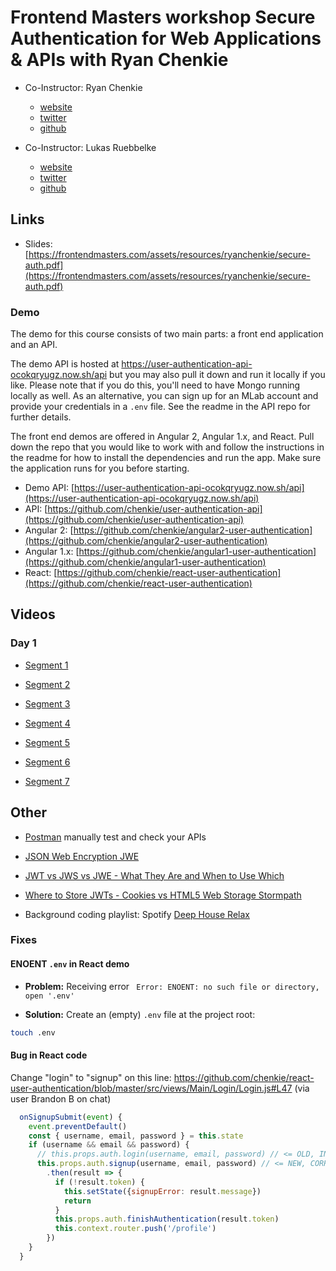 # Frontend Masters workshop Secure Authentication for Web Applications &amp; APIs with Ryan Chenkie

* Co-Instructor: Ryan Chenkie
  * [website](http://ryanchenkie.com/)
  * [twitter](https://twitter.com/ryanchenkie)
  * [github](https://github.com/chenkie)

* Co-Instructor: Lukas Ruebbelke
  * [website](http://onehungrymind.com)
  * [twitter](https://twitter.com/simpulton)
  * [github](https://twitter.com/simpulton)

## Links

* Slides: [https://frontendmasters.com/assets/resources/ryanchenkie/secure-auth.pdf](https://frontendmasters.com/assets/resources/ryanchenkie/secure-auth.pdf)

### Demo

The demo for this course consists of two main parts: a front end
application and an API.

The demo API is hosted at
https://user-authentication-api-ocokqryugz.now.sh/api but you may also
pull it down and run it locally if you like. Please note that if you
do this, you'll need to have Mongo running locally as well. As an
alternative, you can sign up for an MLab account and provide your
credentials in a `.env` file. See the readme in the API repo for
further details.

The front end demos are offered in Angular 2, Angular 1.x, and
React. Pull down the repo that you would like to work with and follow
the instructions in the readme for how to install the dependencies and
run the app. Make sure the application runs for you before starting.

* Demo API: [https://user-authentication-api-ocokqryugz.now.sh/api](https://user-authentication-api-ocokqryugz.now.sh/api)
* API: [https://github.com/chenkie/user-authentication-api](https://github.com/chenkie/user-authentication-api)
* Angular 2: [https://github.com/chenkie/angular2-user-authentication](https://github.com/chenkie/angular2-user-authentication)
* Angular 1.x: [https://github.com/chenkie/angular1-user-authentication](https://github.com/chenkie/angular1-user-authentication)
* React: [https://github.com/chenkie/react-user-authentication](https://github.com/chenkie/react-user-authentication)


## Videos

### Day 1

* [Segment 1](https://livestream.com/accounts/4894689/events/6617190/videos/141470376)

* [Segment 2](https://livestream.com/accounts/4894689/events/6617190/videos/141527296)

* [Segment 3](https://livestream.com/accounts/4894689/events/6617190/videos/141530976)

* [Segment 4](https://livestream.com/accounts/4894689/events/6617190/videos/141532145)

* [Segment 5](https://livestream.com/accounts/4894689/events/6617190/videos/141540939)

* [Segment 6](https://livestream.com/accounts/4894689/events/6617190/videos/141542893)

* [Segment 7](https://livestream.com/accounts/4894689/events/6617190/videos/141546255)

## Other

* [Postman](https://www.getpostman.com/) manually test and check your APIs

* [JSON Web Encryption JWE](https://tools.ietf.org/html/draft-ietf-jose-json-web-encryption-40)
* [JWT vs JWS vs JWE - What They Are and When to Use Which](https://securedb.co/community/jwt-vs-jws-vs-jwe/)

* [Where to Store JWTs - Cookies vs HTML5 Web Storage  Stormpath](https://stormpath.com/blog/where-to-store-your-jwts-cookies-vs-html5-web-storage)

* Background coding playlist: Spotify [Deep House Relax](https://open.spotify.com/user/spotify/playlist/7BixMZxL4bhgULJQ5wPbUz)

### Fixes

#### ENOENT `.env` in React demo

* **Problem:** Receiving error ` Error: ENOENT: no such file or directory, open '.env'`

* **Solution:** Create an (empty) `.env` file at the project root:

```bash
touch .env
```


#### Bug in React code

Change "login" to "signup" on this line: https://github.com/chenkie/react-user-authentication/blob/master/src/views/Main/Login/Login.js#L47 (via user Brandon B on chat)

```javascript
  onSignupSubmit(event) {
    event.preventDefault()
    const { username, email, password } = this.state
    if (username && email && password) {
      // this.props.auth.login(username, email, password) // <= OLD, INCORRECT
      this.props.auth.signup(username, email, password) // <= NEW, CORRECT
        .then(result => {
          if (!result.token) {
            this.setState({signupError: result.message})
            return
          }
          this.props.auth.finishAuthentication(result.token)
          this.context.router.push('/profile')
        })
    }
  }
```
